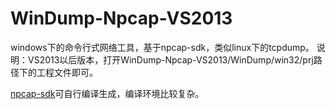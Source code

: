 # WinDump-Npcap-VS2013
windows下的命令行式网络工具，基于npcap-sdk，类似linux下的tcpdump。
说明：VS2013以后版本，打开WinDump-Npcap-VS2013/WinDump/win32/prj路径下的工程文件即可。

[npcap-sdk](https://github.com/nmap/npcap)可自行编译生成，编译环境比较复杂。
